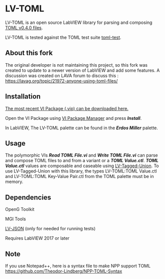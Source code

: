 LV-TOML
=================

LV-TOML is an open source LabVIEW library for parsing and composing [TOML v0.4.0 files](https://github.com/toml-lang/toml).

LV-TOML is tested against the TOML test suite [toml-test](https://github.com/BurntSushi/toml-test).

About this fork
------------

The original developer is not maintaining this project, so this fork was created to update to a newer version of LabVIEW and add some features.
A discussion was created on LAVA forum to discuss this : https://lavag.org/topic/21972-anyone-using-toml-files/

Installation
------------

[The most recent VI Package (.vip) can be downloaded here.](https://github.com/erdosmiller/lv-toml/releases)

Open the VI Package using [VI Package Manager](http://vipm.jki.net/) and press ***Install***.

In LabVIEW, The LV-TOML palette can be found in the ***Erdos Miller*** palette.

Usage
-----

The polymorphic VIs ***Read TOML File.vi*** and ***Write TOML File.vi*** can parse and compose TOML files to and from a variant or a ***TOML Value.ctl***. ***TOML Value.ctl*** values are composable and caseable using [LV-Tagged-Union](https://github.com/erdosmiller/lv-tagged-union). To use LV-Tagged-Union with this library, the types LV-TOML:TOML Value.ctl and LV-TOML:TOML Key-Value Pair.ctl from the TOML palette must be in memory.

Dependencies
------------

OpenG Toolkit

MGI Tools

[LV-JSON](https://github.com/erdosmiller/lv-json) (only for needed for running tests)

Requires LabVIEW 2017 or later


Note
------------

If you use Notepad++, here is a syntax file to make NPP support TOML
https://github.com/Theodor-Lindberg/NPP-TOML-Syntax
